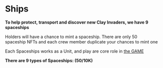 # Ships

**To help protect, transport and discover new Clay Invaders, we have 9 spaceships**&#x20;

Holders will have a chance to mint a spaceship. There are only 50 spaceship NFTs and each crew member duplicate your chances to mint one

Each Spaceships works as a Unit, and play are core role in [the GAME](broken-reference)&#x20;

**There are 9 types of Spaceships: (50/10K)**&#x20;

<div>

<figure><img src="../.gitbook/assets/SpaceShips-WolfOfTheNight.png" alt=""><figcaption></figcaption></figure>

 

<figure><img src="../.gitbook/assets/SpaceShips-NightHunter.png" alt=""><figcaption></figcaption></figure>

 

<figure><img src="../.gitbook/assets/SpaceShips-Nostromuz.png" alt=""><figcaption></figcaption></figure>

 

<figure><img src="../.gitbook/assets/SpaceShips-Hypersonic.png" alt=""><figcaption></figcaption></figure>

 

<figure><img src="../.gitbook/assets/SpaceShips-MindyIII.png" alt=""><figcaption></figcaption></figure>

 

<figure><img src="../.gitbook/assets/SpaceShips-DiscoverIV.png" alt=""><figcaption></figcaption></figure>

 

<figure><img src="../.gitbook/assets/SpaceShips-Serenity.png" alt=""><figcaption></figcaption></figure>

 

<figure><img src="../.gitbook/assets/SpaceShips-NuclearStar2.png" alt=""><figcaption></figcaption></figure>

 

<figure><img src="../.gitbook/assets/SpaceShips-Mork.png" alt=""><figcaption></figcaption></figure>

</div>
